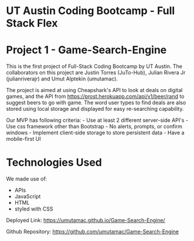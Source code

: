 # UT Austin Coding Bootcamp - Full Stack Flex
# Project 1 - Game-Search-Engine

This is the first project of Full-Stack Coding Bootcamp by UT Austin. The collaborators on this project are Justin Torres (JuTo-Hub), Julian Rivera Jr (julianriverajr) and Umut Alptekin (umutamac).

The project is aimed at using Cheapshark's API to look at deals on digital games, and the API from https://prost.herokuapp.com/api/v1/beer/rand to suggest beers to go with game. The word user types to find deals are also stored using local storage and displayed for easy re-searching capability.

Our MVP has following criteria:
    - Use at least 2 different server-side API's
    - Use css framework other than Bootstrap
    - No alerts, prompts, or confirm windows
    - Implement client-side storage to store persistent data
    - Have a mobile-first UI
    
# Technologies Used

We made use of:
* APIs
* JavaScript 
* HTML
* styled with CSS

Deployed Link: https://umutamac.github.io/Game-Search-Engine/

Github Repository: https://github.com/umutamac/Game-Search-Engine

